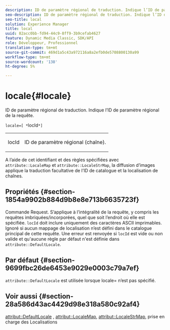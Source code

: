 ```yaml
---
description: ID de paramètre régional de traduction. Indique l’ID de paramètre régional de la requête.
seo-description: ID de paramètre régional de traduction. Indique l’ID de paramètre régional de la requête.
seo-title: local
solution: Experience Manager
title: local
uuid: 82acc0bb-fd94-44c9-8ff9-3b9cefab4627
feature: Dynamic Media Classic, SDK/API
role: Développeur, Professionnel
translation-type: tm+mt
source-git-commit: 469d1a5c43a972116a8a2efb0de5708800130a99
workflow-type: tm+mt
source-wordcount: '138'
ht-degree: 5%

---
```



# locale{#locale}

ID de paramètre régional de traduction. Indique l’ID de paramètre régional de la requête.

`locale=[ *`locId`*]`

<table id="simpletable_C1899AD02C984ED3896B7620916637E7"> 
 <tr class="strow"> 
  <td class="stentry"> <p><span class="codeph"> <span class="varname"> locId</span></span> </p> </td> 
  <td class="stentry"> <p>ID de paramètre régional (chaîne). </p></td> 
 </tr> 
</table>

A l’aide de cet identifiant et des règles spécifiées avec `attribute::LocaleMap` et `attribute::LocaleStrMap`, la diffusion d’images applique la traduction facultative de l’ID de catalogue et la localisation de chaînes.

## Propriétés {#section-1854a9902b884d9b8e8e713b6635723f}

Commande Request. S’applique à l’intégralité de la requête, y compris les requêtes imbriquées/incorporées, quel que soit l’endroit où elle est spécifiée. `locId` doit inclure uniquement des caractères ASCII imprimables. Ignoré si aucun mappage de localisation n’est défini dans le catalogue principal de cette requête. Une erreur est renvoyée si `locId` est vide ou non valide et qu&#39;aucune règle par défaut n&#39;est définie dans `attribute::DefaultLocale`.

## Par défaut {#section-9699fbc26de6453e9029e0003c79a7ef}

`attribute::DefaultLocale` est utilisée lorsque locale= n’est pas spécifié.

## Voir aussi {#section-28a586d43ac4429d98e318a580c92af4}

[attribut::DefaultLocale](../../../../../is-api/image-catalog/image-serving-api-ref/c-image-catalog-reference/c-attributes-reference/r-defaultlocale.md#reference-69462ad9923f464f80c2c012342a6b6b) ,  [attribut::LocaleMap](../../../../../is-api/image-catalog/image-serving-api-ref/c-image-catalog-reference/c-attributes-reference/r-localemap.md#reference-49bbf598f8ea47c3a563755cef306318),  [attribut::LocaleStrMap](../../../../../is-api/image-catalog/image-serving-api-ref/c-image-catalog-reference/c-attributes-reference/r-localestrmap.md#reference-98c42070a4bc4baf92537132be2b5b1e), prise en charge des Localisations

